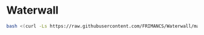 # Waterwall
```bash
bash <(curl -Ls https://raw.githubusercontent.com/FRIMANCS/Waterwall/master/install.sh)
